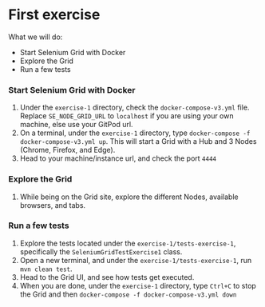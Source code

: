 # First exercise

What we will do:

* Start Selenium Grid with Docker
* Explore the Grid
* Run a few tests

### Start Selenium Grid with Docker

1. Under the `exercise-1` directory, check the `docker-compose-v3.yml` file. Replace `SE_NODE_GRID_URL` to `localhost` if you are using your own machine, else use your GitPod url.
2. On a terminal, under the `exercise-1` directory, type `docker-compose -f docker-compose-v3.yml up`. This will start a Grid with a Hub and 3 Nodes (Chrome, Firefox, and Edge).
3. Head to your machine/instance url, and check the port `4444`


### Explore the Grid

1. While being on the Grid site, explore the different Nodes, available browsers, and tabs.

### Run a few tests

1. Explore the tests located under the `exercise-1/tests-exercise-1`, specifically the `SeleniumGridTestExercise1` class.
2. Open a new terminal, and under the `exercise-1/tests-exercise-1`, run `mvn clean test`.
3. Head to the Grid UI, and see how tests get executed.
4. When you are done, under the `exercise-1` directory, type `Ctrl+C` to stop the Grid and then `docker-compose -f docker-compose-v3.yml down`
